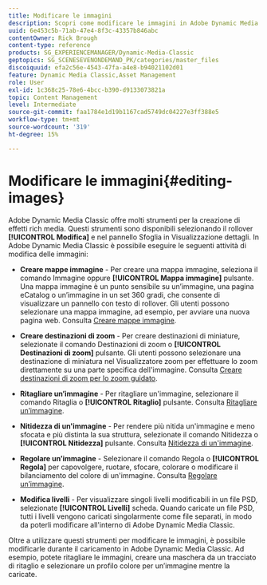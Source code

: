 ```yaml
---
title: Modificare le immagini
description: Scopri come modificare le immagini in Adobe Dynamic Media Classic.
uuid: 6e453c5b-71ab-47e4-8f3c-43357b846abc
contentOwner: Rick Brough
content-type: reference
products: SG_EXPERIENCEMANAGER/Dynamic-Media-Classic
geptopics: SG_SCENESEVENONDEMAND_PK/categories/master_files
discoiquuid: efa2c56e-4543-47fa-a4e8-b94021102d01
feature: Dynamic Media Classic,Asset Management
role: User
exl-id: 1c368c25-78e6-4bcc-b390-d9133073821a
topic: Content Management
level: Intermediate
source-git-commit: faa1784e1d19b1167cad5749dc04227e3ff388e5
workflow-type: tm+mt
source-wordcount: '319'
ht-degree: 15%

---
```


# Modificare le immagini{#editing-images}

Adobe Dynamic Media Classic offre molti strumenti per la creazione di effetti rich media. Questi strumenti sono disponibili selezionando il rollover **[!UICONTROL Modifica]** e nel pannello Sfoglia in Visualizzazione dettagli. In Adobe Dynamic Media Classic è possibile eseguire le seguenti attività di modifica delle immagini:

* **Creare mappe immagine** - Per creare una mappa immagine, seleziona il comando Immagine oppure **[!UICONTROL Mappa immagine]** pulsante. Una mappa immagine è un punto sensibile su un’immagine, una pagina eCatalog o un’immagine in un set 360 gradi, che consente di visualizzare un pannello con testo di rollover. Gli utenti possono selezionare una mappa immagine, ad esempio, per avviare una nuova pagina web. Consulta [Creare mappe immagine](/help/using/creating-image-maps.md).

* **Creare destinazioni di zoom** - Per creare destinazioni di miniature, selezionate il comando Destinazioni di zoom o **[!UICONTROL Destinazioni di zoom]** pulsante. Gli utenti possono selezionare una destinazione di miniatura nel Visualizzatore zoom per effettuare lo zoom direttamente su una parte specifica dell&#39;immagine. Consulta [Creare destinazioni di zoom per lo zoom guidato](/help/using/creating-zoom-targets-guided-zoom.md).

* **Ritagliare un’immagine** - Per ritagliare un&#39;immagine, selezionare il comando Ritaglia o **[!UICONTROL Ritaglio]** pulsante. Consulta [Ritagliare un’immagine](/help/using/cropping-image.md).

* **Nitidezza di un&#39;immagine** - Per rendere più nitida un&#39;immagine e meno sfocata e più distinta la sua struttura, selezionate il comando Nitidezza o **[!UICONTROL Nitidezza]** pulsante. Consulta [Nitidezza di un&#39;immagine](/help/using/sharpening-image.md).

* **Regolare un’immagine** - Selezionare il comando Regola o **[!UICONTROL Regola]** per capovolgere, ruotare, sfocare, colorare o modificare il bilanciamento del colore di un&#39;immagine. Consulta [Regolare un’immagine](/help/using/adjusting-image.md).

* **Modifica livelli** - Per visualizzare singoli livelli modificabili in un file PSD, selezionate **[!UICONTROL Livelli]** scheda. Quando caricate un file PSD, tutti i livelli vengono caricati singolarmente come file separati, in modo da poterli modificare all&#39;interno di Adobe Dynamic Media Classic.

Oltre a utilizzare questi strumenti per modificare le immagini, è possibile modificarle durante il caricamento in Adobe Dynamic Media Classic. Ad esempio, potete ritagliare le immagini, creare una maschera da un tracciato di ritaglio e selezionare un profilo colore per un’immagine mentre la caricate.
